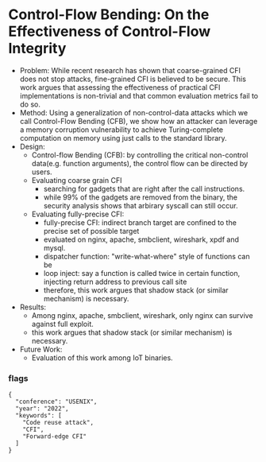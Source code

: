 # Control-Flow Bending: On the Effectiveness of Control-Flow Integrity

- Problem: While recent research has shown that coarse-grained CFI does not stop attacks, fine-grained CFI is believed to be secure. This work argues that assessing the effectiveness of practical CFI implementations is non-trivial and that common evaluation metrics fail to do so.
- Method: Using a generalization of non-control-data attacks which we call Control-Flow Bending (CFB), we show how an attacker can leverage a memory corruption vulnerability to achieve Turing-complete computation on memory using just calls to the standard library.
- Design:
  - Control-flow Bending (CFB): by controlling the critical non-control data(e.g. function arguments), the control flow can be directed by users.
  - Evaluating coarse grain CFI
    - searching for gadgets that are right after the call instructions.
    - while 99% of the gadgets are removed from the binary, the security analysis shows that arbirary syscall can still occur.
  - Evaluating fully-precise CFI: 
    - fully-precise CFI: indirect branch target are confined to the precise set of possible target
    - evaluated on nginx, apache, smbclient, wireshark, xpdf and mysql.
    - dispatcher function: "write-what-where" style of functions can be 
    - loop inject: say a function is called twice in certain function, injecting return address to previous call site
    - therefore, this work argues that shadow stack (or similar mechanism) is necessary.
- Results:
  - Among nginx, apache, smbclient, wireshark, only nginx can survive against full exploit.
  - this work argues that shadow stack (or similar mechanism) is necessary.
- Future Work:
  - Evaluation of this work among IoT binaries.

### flags
```
{
  "conference": "USENIX",
  "year": "2022",
  "keywords": [
    "Code reuse attack",
    "CFI",
    "Forward-edge CFI"
  ]
}
```


